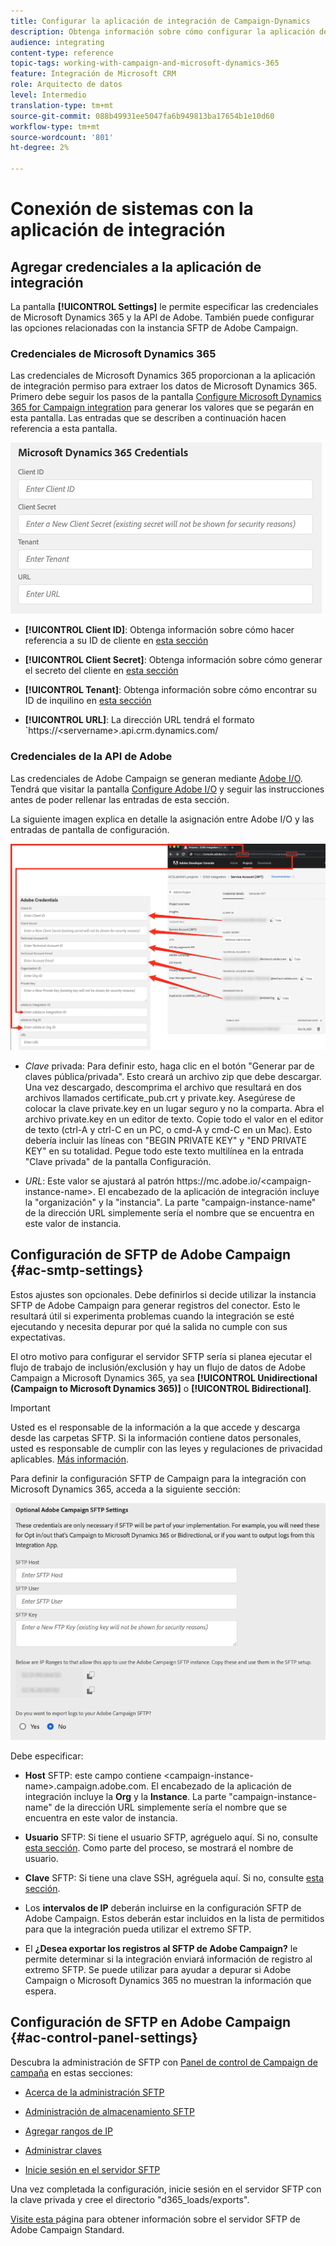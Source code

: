 ```yaml
---
title: Configurar la aplicación de integración de Campaign-Dynamics
description: Obtenga información sobre cómo configurar la aplicación de integración Campaign-Dynamics
audience: integrating
content-type: reference
topic-tags: working-with-campaign-and-microsoft-dynamics-365
feature: Integración de Microsoft CRM
role: Arquitecto de datos
level: Intermedio
translation-type: tm+mt
source-git-commit: 088b49931ee5047fa6b949813ba17654b1e10d60
workflow-type: tm+mt
source-wordcount: '801'
ht-degree: 2%

---
```



# Conexión de sistemas con la aplicación de integración

## Agregar credenciales a la aplicación de integración

La pantalla **[!UICONTROL Settings]** le permite especificar las credenciales de Microsoft Dynamics 365 y la API de Adobe. También puede configurar las opciones relacionadas con la instancia SFTP de Adobe Campaign.

### Credenciales de Microsoft Dynamics 365

Las credenciales de Microsoft Dynamics 365 proporcionan a la aplicación de integración permiso para extraer los datos de Microsoft Dynamics 365.  Primero debe seguir los pasos de la pantalla [Configure Microsoft Dynamics 365 for Campaign integration](../../integrating/using/d365-acs-configure-d365.md) para generar los valores que se pegarán en esta pantalla. Las entradas que se describen a continuación hacen referencia a esta pantalla.

![](assets/do-not-localize/d365-to-acs-ui-page-workflows-settings-d365.png)

* **[!UICONTROL Client ID]**: Obtenga información sobre cómo hacer referencia a su ID de cliente en  [esta sección](../../integrating/using/d365-acs-configure-d365.md#register-a-new-app)

* **[!UICONTROL Client Secret]**: Obtenga información sobre cómo generar el secreto del cliente en  [esta sección](../../integrating/using/d365-acs-configure-d365.md#generate-a-client-secret)

* **[!UICONTROL Tenant]**: Obtenga información sobre cómo encontrar su ID de inquilino en  [esta sección](../../integrating/using/d365-acs-configure-d365.md#get-the-tenant-id)

* **[!UICONTROL URL]**: La dirección URL tendrá el formato `https://&lt;servername>.api.crm.dynamics.com/

### Credenciales de la API de Adobe

Las credenciales de Adobe Campaign se generan mediante [Adobe I/O](https://www.adobe.io/). Tendrá que visitar la pantalla [Configure Adobe I/O](../../integrating/using/d365-acs-configure-adobe-io.md) y seguir las instrucciones antes de poder rellenar las entradas de esta sección.

La siguiente imagen explica en detalle la asignación entre Adobe I/O y las entradas de pantalla de configuración.

![](assets/do-not-localize/d365-to-acs-ui-page-workflows-settings-adobeio.png)

* *Clave* privada: Para definir esto, haga clic en el botón &quot;Generar par de claves pública/privada&quot;. Esto creará un archivo zip que debe descargar. Una vez descargado, descomprima el archivo que resultará en dos archivos llamados certificate_pub.crt y private.key. Asegúrese de colocar la clave private.key en un lugar seguro y no la comparta. Abra el archivo private.key en un editor de texto. Copie todo el valor en el editor de texto (ctrl-A y ctrl-C en un PC, o cmd-A y cmd-C en un Mac). Esto debería incluir las líneas con &quot;BEGIN PRIVATE KEY&quot; y &quot;END PRIVATE KEY&quot; en su totalidad. Pegue todo este texto multilínea en la entrada &quot;Clave privada&quot; de la pantalla Configuración.

* *URL*: Este valor se ajustará al patrón https\://mc.adobe.io/&lt;campaign-instance-name>. El encabezado de la aplicación de integración incluye la &quot;organización&quot; y la &quot;instancia&quot;. La parte &quot;campaign-instance-name&quot; de la dirección URL simplemente sería el nombre que se encuentra en este valor de instancia.

## Configuración de SFTP de Adobe Campaign {#ac-smtp-settings}

Estos ajustes son opcionales. Debe definirlos si decide utilizar la instancia SFTP de Adobe Campaign para generar registros del conector. Esto le resultará útil si experimenta problemas cuando la integración se esté ejecutando y necesita depurar por qué la salida no cumple con sus expectativas.

El otro motivo para configurar el servidor SFTP sería si planea ejecutar el flujo de trabajo de inclusión/exclusión y hay un flujo de datos de Adobe Campaign a Microsoft Dynamics 365, ya sea **[!UICONTROL Unidirectional (Campaign to Microsoft Dynamics 365)]** o **[!UICONTROL Bidirectional]**.

>[!IMPORTANT]
>
>Usted es el responsable de la información a la que accede y descarga desde las carpetas SFTP. Si la información contiene datos personales, usted es responsable de cumplir con las leyes y regulaciones de privacidad aplicables. [Más información](../../integrating/using/d365-acs-notices-and-recommendations.md#acs-msdyn-manage-privacy).


Para definir la configuración SFTP de Campaign para la integración con Microsoft Dynamics 365, acceda a la siguiente sección:

![](assets/do-not-localize/d365-to-acs-ui-page-workflows-settings-sftp.png)

Debe especificar:

* **Host** SFTP: este campo contiene  &lt;campaign-instance-name>.campaign.adobe.com. El encabezado de la aplicación de integración incluye la **Org** y la **Instance**. La parte &quot;campaign-instance-name&quot; de la dirección URL simplemente sería el nombre que se encuentra en este valor de instancia.

* **Usuario** SFTP: Si tiene el usuario SFTP, agréguelo aquí. Si no, consulte [esta sección](#ac-control-panel-settings). Como parte del proceso, se mostrará el nombre de usuario.

* **Clave** SFTP: Si tiene una clave SSH, agréguela aquí. Si no, consulte [esta sección](#ac-control-panel-settings).

* Los **intervalos de IP** deberán incluirse en la configuración SFTP de Adobe Campaign. Estos deberán estar incluidos en la lista de permitidos para que la integración pueda utilizar el extremo SFTP.

* El **¿Desea exportar los registros al SFTP de Adobe Campaign?** le permite determinar si la integración enviará información de registro al extremo SFTP. Se puede utilizar para ayudar a depurar si Adobe Campaign o Microsoft Dynamics 365 no muestran la información que espera.

## Configuración de SFTP en Adobe Campaign {#ac-control-panel-settings}

Descubra la administración de SFTP con [Panel de control de Campaign de campaña](https://experienceleague.adobe.com/docs/control-panel/using/control-panel-home.html?lang=es) en estas secciones:

* [Acerca de la administración SFTP](https://experienceleague.adobe.com/docs/control-panel/using/sftp-management/about-sftp-management.html?lang=en#sftp-management)

* [Administración de almacenamiento SFTP](https://experienceleague.adobe.com/docs/control-panel/using/sftp-management/key-management.html?lang=en#installing-ssh-key)

* [Agregar rangos de IP](https://experienceleague.adobe.com/docs/control-panel/using/sftp-management/ip-range-allow-listing.html?lang=en#sftp-management)

* [Administrar claves](https://experienceleague.adobe.com/docs/control-panel/using/sftp-management/key-management.html?lang=en#sftp-management)

* [Inicie sesión en el servidor SFTP](https://experienceleague.adobe.com/docs/control-panel/using/sftp-management/logging-into-sftp-server.html?lang=en#sftp-management)

Una vez completada la configuración, inicie sesión en el servidor SFTP con la clave privada y cree el directorio &quot;d365_loads/exports&quot;.

[Visite esta ](https://experienceleague.adobe.com/docs/campaign-standard-learn/control-panel/sftp-management/monitoring-server-capacity.html?lang=en#sftp-management) página para obtener información sobre el servidor SFTP de Adobe Campaign Standard.

